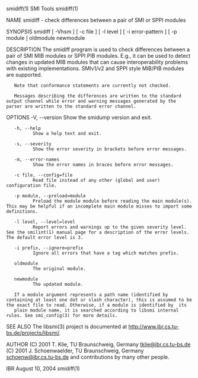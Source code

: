 smidiff(1)                                                                                        SMI Tools                                                                                        smidiff(1)



NAME
       smidiff - check differences between a pair of SMI or SPPI modules

SYNOPSIS
       smidiff [ -Vhsm ] [ -c file ] [ -l level ] [ -i error-pattern ] [ -p module ] oldmodule newmodule

DESCRIPTION
       The smidiff program is used to check differences between a pair of SMI MIB modules or SPPI PIB modules.  E.g., it can be used to detect changes in updated MIB modules that can cause interoperability
       problems with existing implementations. SMIv1/v2 and SPPI style MIB/PIB modules are supported.

       Note that conformance statements are currently not checked.

       Messages describing the differences are written to the standard output channel while error and warning messages generated by the parser are written to the standard error channel.

OPTIONS
       -V, --version
              Show the smidump version and exit.

       -h, --help
              Show a help text and exit.

       -s, --severity
              Show the error severity in brackets before error messages.

       -m, --error-names
              Show the error names in braces before error messages.

       -c file, --config=file
              Read file instead of any other (global and user) configuration file.

       -p module, --preload=module
              Preload the module module before reading the main module(s). This may be helpful if an incomplete main module misses to import some definitions.

       -l level, --level=level
              Report errors and warnings up to the given severity level. See the smilint(1) manual page for a description of the error levels. The default error level is 3.

       -i prefix, --ignore=prefix
              Ignore all errors that have a tag which matches prefix.

       oldmodule
              The original module.

       newmodule
              The updated module.

       If a module argument represents a path name (identified by containing at least one dot or slash character), this is assumed to be the exact file to read. Otherwise, if a module is identified by  its
       plain module name, it is searched according to libsmi internal rules. See smi_config(3) for more details.

SEE ALSO
       The libsmi(3) project is documented at http://www.ibr.cs.tu-bs.de/projects/libsmi/.

AUTHOR
       (C) 2001 T. Klie, TU Braunschweig, Germany <tklie@ibr.cs.tu-bs.de>
       (C) 2001 J. Schoenwaelder, TU Braunschweig, Germany <schoenw@ibr.cs.tu-bs.de>
       and contributions by many other people.



IBR                                                                                            August 10, 2004                                                                                     smidiff(1)
